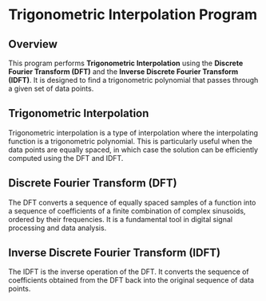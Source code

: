 # Trigonometric Interpolation Program

## Overview
This program performs **Trigonometric Interpolation** using the **Discrete Fourier Transform (DFT)** and the **Inverse Discrete Fourier Transform (IDFT)**. It is designed to find a trigonometric polynomial that passes through a given set of data points.

## Trigonometric Interpolation
Trigonometric interpolation is a type of interpolation where the interpolating function is a trigonometric polynomial. This is particularly useful when the data points are equally spaced, in which case the solution can be efficiently computed using the DFT and IDFT.

## Discrete Fourier Transform (DFT)
The DFT converts a sequence of equally spaced samples of a function into a sequence of coefficients of a finite combination of complex sinusoids, ordered by their frequencies. It is a fundamental tool in digital signal processing and data analysis.

## Inverse Discrete Fourier Transform (IDFT)
The IDFT is the inverse operation of the DFT. It converts the sequence of coefficients obtained from the DFT back into the original sequence of data points.
